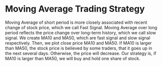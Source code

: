 # Moving Average Trading Strategy

Moving Average of short period is more closely associated with recent change of stock price, which we call Fast Signal. Moving Average over long period reflects the price change over long-term history, which we call slow signal. We create MA10 and MA50, which are fast signal and slow signal respectively. Then, we plot close price MA10 and MA50. If MA10 is larger than MA50, the stock price is believed by some traders, that it goes up in the next several days. Otherwise, the price will decrease. 
Our strategy is, if MA10 is larger than MA50, we will buy and hold one share of stock.
